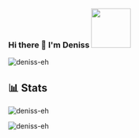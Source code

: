 ### Hi there 👋 I'm Deniss <img src="https://github.com/TheDudeThatCode/TheDudeThatCode/blob/master/Assets/Developer.gif" width="80px">

<p align="left"> <img src="https://komarev.com/ghpvc/?username=deniss-eh&label=Profile%20views&color=0e75b6&style=plastic" alt="deniss-eh" /> </p>


## 📊 Stats
<p><img align="center" src="https://github-readme-stats.vercel.app/api/top-langs?username=deniss-eh&langs_count=8&count_private=true&layout=compact&theme=react&bg_color=0D1117" alt="deniss-eh" /></p>
<p><img align="center" src="https://github-readme-stats.vercel.app/api?username=deniss-eh&show_icons=true&count_private=true&theme=react&bg_color=0D1117" alt="deniss-eh" /></p>
